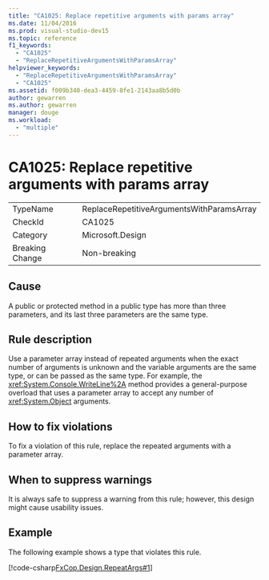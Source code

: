 ```yaml
---
title: "CA1025: Replace repetitive arguments with params array"
ms.date: 11/04/2016
ms.prod: visual-studio-dev15
ms.topic: reference
f1_keywords:
  - "CA1025"
  - "ReplaceRepetitiveArgumentsWithParamsArray"
helpviewer_keywords:
  - "ReplaceRepetitiveArgumentsWithParamsArray"
  - "CA1025"
ms.assetid: f009b340-dea3-4459-8fe1-2143aa8b5d0b
author: gewarren
ms.author: gewarren
manager: douge
ms.workload:
  - "multiple"
---
```

# CA1025: Replace repetitive arguments with params array

|||
|-|-|
|TypeName|ReplaceRepetitiveArgumentsWithParamsArray|
|CheckId|CA1025|
|Category|Microsoft.Design|
|Breaking Change|Non-breaking|

## Cause
 A public or protected method in a public type has more than three parameters, and its last three parameters are the same type.

## Rule description
 Use a parameter array instead of repeated arguments when the exact number of arguments is unknown and the variable arguments are the same type, or can be passed as the same type. For example, the <xref:System.Console.WriteLine%2A> method provides a general-purpose overload that uses a parameter array to accept any number of <xref:System.Object> arguments.

## How to fix violations
 To fix a violation of this rule, replace the repeated arguments with a parameter array.

## When to suppress warnings
 It is always safe to suppress a warning from this rule; however, this design might cause usability issues.

## Example
 The following example shows a type that violates this rule.

 [!code-csharp[FxCop.Design.RepeatArgs#1](../code-quality/codesnippet/CSharp/ca1025-replace-repetitive-arguments-with-params-array_1.cs)]